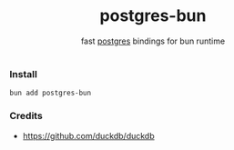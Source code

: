<h1 align=center>postgres-bun</h1>
<div align=center>fast <a href=https://www.postgresql.org/>postgres</a> bindings for bun runtime</div>

<br />

### Install

`bun add postgres-bun`

### Credits

- https://github.com/duckdb/duckdb
